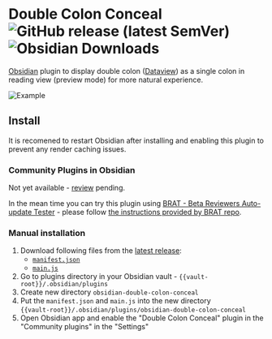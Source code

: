 # Double Colon Conceal ![GitHub release (latest SemVer)](https://img.shields.io/github/v/release/msrch/obsidian-double-colon-conceal) ![Obsidian Downloads](https://img.shields.io/badge/dynamic/json?logo=obsidian&color=%23483699&label=downloads&query=%24%5B%22double-colon-conceal%22%5D.downloads&url=https%3A%2F%2Fraw.githubusercontent.com%2Fobsidianmd%2Fobsidian-releases%2Fmaster%2Fcommunity-plugin-stats.json)

[Obsidian](https://obsidian.md/) plugin to display double colon
([Dataview](https://github.com/blacksmithgu/obsidian-dataview)) as a single
colon in reading view (preview mode) for more natural experience.

![Example](https://raw.githubusercontent.com/msrch/obsidian-double-colon-conceal/master/example.png)

## Install

It is recomened to restart Obsidian after installing and enabling this plugin to
prevent any render caching issues.

### Community Plugins in Obsidian

Not yet available -
[review](https://github.com/obsidianmd/obsidian-releases/pull/1582/) pending.

In the mean time you can try this plugin using
[BRAT - Beta Reviewers Auto-update Tester](https://obsidian.md/plugins?id=obsidian42-brat) -
please follow
[the instructions provided by BRAT repo](https://github.com/TfTHacker/obsidian42-brat#adding-a-beta-plugin).

### Manual installation

1. Download following files from the
   [latest release](https://github.com/msrch/obsidian-double-colon-conceal/releases/latest):
   - [`manifest.json`](https://github.com/msrch/obsidian-double-colon-conceal/releases/latest/download/manifest.json)
   - [`main.js`](https://github.com/msrch/obsidian-double-colon-conceal/releases/latest/download/main.js)
1. Go to plugins directory in your Obsidian vault -
   `{{vault-root}}/.obsidian/plugins`
1. Create new directory `obsidian-double-colon-conceal`
1. Put the `manifest.json` and `main.js` into the new directory  
   `{{vault-root}}/.obsidian/plugins/obsidian-double-colon-conceal`
1. Open Obsidian app and enable the "Double Colon Conceal" plugin in the
   "Community plugins" in the "Settings"
